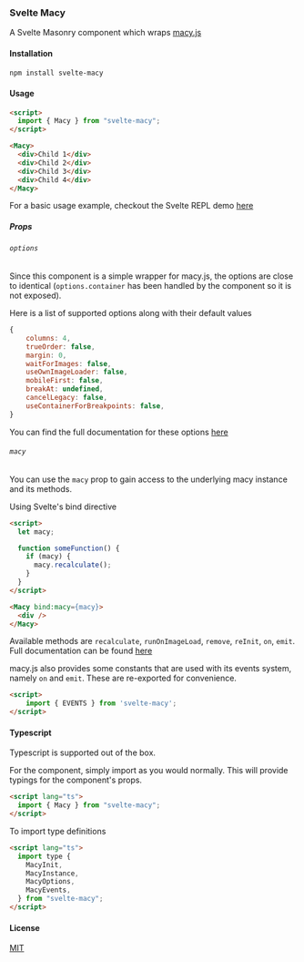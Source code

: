 ### Svelte Macy

A Svelte Masonry component which wraps [macy.js](https://github.com/bigbite/macy.js)

#### Installation

```bash
npm install svelte-macy
```

#### Usage

```html
<script>
  import { Macy } from "svelte-macy";
</script>

<Macy>
  <div>Child 1</div>
  <div>Child 2</div>
  <div>Child 3</div>
  <div>Child 4</div>
</Macy>
```

For a basic usage example, checkout the Svelte REPL demo [here](https://svelte.dev/repl/a2e9c3e155e44813888e6d7fcb8ac603)

##### Props

###### `options`

Since this component is a simple wrapper for macy.js, the options are close to identical (`options.container` has been handled by the component so it is not exposed).

Here is a list of supported options along with their default values

```js
{
    columns: 4,
    trueOrder: false,
    margin: 0,
    waitForImages: false,
    useOwnImageLoader: false,
    mobileFirst: false,
    breakAt: undefined,
    cancelLegacy: false,
    useContainerForBreakpoints: false,
}
```

You can find the full documentation for these options [here](https://github.com/bigbite/macy.js#options)

###### `macy`

You can use the `macy` prop to gain access to the underlying macy instance and its methods.

Using Svelte's bind directive

```html
<script>
  let macy;

  function someFunction() {
    if (macy) {
      macy.recalculate();
    }
  }
</script>

<Macy bind:macy={macy}>
  <div />
</Macy>
```

Available methods are `recalculate`, `runOnImageLoad`, `remove`, `reInit`, `on`, `emit`. Full documentation can be found [here](https://github.com/bigbite/macy.js#methods)

macy.js also provides some constants that are used with its events system, namely `on` and `emit`. These are re-exported for convenience.

```html
<script>
    import { EVENTS } from 'svelte-macy';
</script>
```

#### Typescript

Typescript is supported out of the box.

For the component, simply import as you would normally. This will provide typings for the component's props.

```html
<script lang="ts">
  import { Macy } from "svelte-macy";
</script>
```

To import type definitions

```html
<script lang="ts">
  import type {
    MacyInit,
    MacyInstance,
    MacyOptions,
    MacyEvents,
  } from "svelte-macy";
</script>
```

#### License

[MIT](LICENSE)
